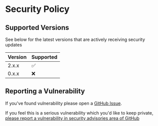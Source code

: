 # Security Policy

## Supported Versions

See below for the latest versions that are actively receiving security updates

| Version | Supported          |
| ------- | ------------------ |
| 2.x.x   | :white_check_mark: |
| 0.x.x   | :x:                |


## Reporting a Vulnerability

If you've found vulnerability please open a [GitHub Issue](https://github.com/jdrews/logstation/issues).     
   
If you feel this is a serious vulnerability which you'd like to keep private, [please report a vulnerability in security advisories area of GitHub](https://github.com/jdrews/logstation/security/advisories)
